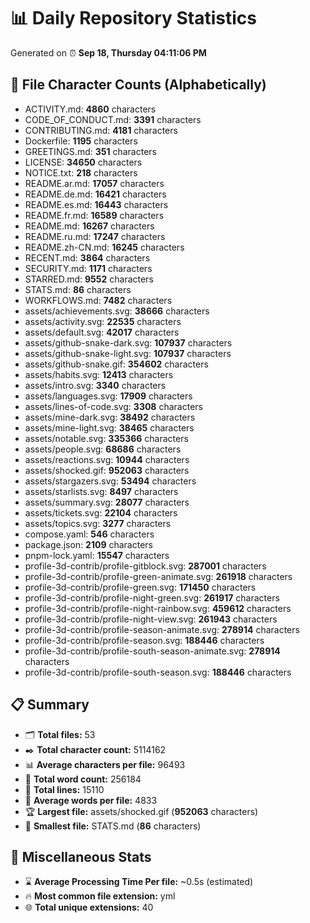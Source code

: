 # 📊 Daily Repository Statistics
Generated on ⏰ **Sep 18, Thursday 04:11:06 PM**

## 📂 File Character Counts (Alphabetically)
- ACTIVITY.md: **4860** characters
- CODE_OF_CONDUCT.md: **3391** characters
- CONTRIBUTING.md: **4181** characters
- Dockerfile: **1195** characters
- GREETINGS.md: **351** characters
- LICENSE: **34650** characters
- NOTICE.txt: **218** characters
- README.ar.md: **17057** characters
- README.de.md: **16421** characters
- README.es.md: **16443** characters
- README.fr.md: **16589** characters
- README.md: **16267** characters
- README.ru.md: **17247** characters
- README.zh-CN.md: **16245** characters
- RECENT.md: **3864** characters
- SECURITY.md: **1171** characters
- STARRED.md: **9552** characters
- STATS.md: **86** characters
- WORKFLOWS.md: **7482** characters
- assets/achievements.svg: **38666** characters
- assets/activity.svg: **22535** characters
- assets/default.svg: **42017** characters
- assets/github-snake-dark.svg: **107937** characters
- assets/github-snake-light.svg: **107937** characters
- assets/github-snake.gif: **354602** characters
- assets/habits.svg: **12413** characters
- assets/intro.svg: **3340** characters
- assets/languages.svg: **17909** characters
- assets/lines-of-code.svg: **3308** characters
- assets/mine-dark.svg: **38492** characters
- assets/mine-light.svg: **38465** characters
- assets/notable.svg: **335366** characters
- assets/people.svg: **68686** characters
- assets/reactions.svg: **10944** characters
- assets/shocked.gif: **952063** characters
- assets/stargazers.svg: **53494** characters
- assets/starlists.svg: **8497** characters
- assets/summary.svg: **28077** characters
- assets/tickets.svg: **22104** characters
- assets/topics.svg: **3277** characters
- compose.yaml: **546** characters
- package.json: **2109** characters
- pnpm-lock.yaml: **15547** characters
- profile-3d-contrib/profile-gitblock.svg: **287001** characters
- profile-3d-contrib/profile-green-animate.svg: **261918** characters
- profile-3d-contrib/profile-green.svg: **171450** characters
- profile-3d-contrib/profile-night-green.svg: **261917** characters
- profile-3d-contrib/profile-night-rainbow.svg: **459612** characters
- profile-3d-contrib/profile-night-view.svg: **261943** characters
- profile-3d-contrib/profile-season-animate.svg: **278914** characters
- profile-3d-contrib/profile-season.svg: **188446** characters
- profile-3d-contrib/profile-south-season-animate.svg: **278914** characters
- profile-3d-contrib/profile-south-season.svg: **188446** characters

## 📋 Summary
- 🗂️ **Total files:** 53
- ✒️ **Total character count:** 5114162
- 📊 **Average characters per file:** 96493
- 📝 **Total word count:** 256184
- 🧾 **Total lines:** 15110
- 📐 **Average words per file:** 4833
- 🏆 **Largest file:** assets/shocked.gif (**952063** characters)
- 🥉 **Smallest file:** STATS.md (**86** characters)

## 🌟 Miscellaneous Stats
- ⌛ **Average Processing Time Per file:** ~0.5s (estimated)
- 🔥 **Most common file extension:** yml
- 🌐 **Total unique extensions:** 40
